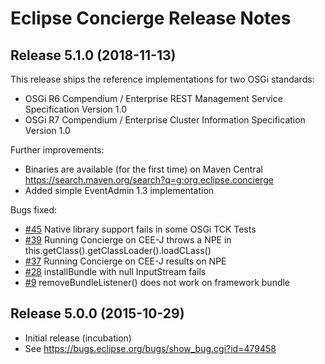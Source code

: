 # Eclipse Concierge Release Notes

## Release 5.1.0 (2018-11-13)

This release ships the reference implementations for two OSGi standards: 
* OSGi R6 Compendium / Enterprise REST Management Service Specification Version 1.0
* OSGi R7 Compendium / Enterprise Cluster Information Specification Version 1.0

Further improvements:
* Binaries are available (for the first time) on Maven Central https://search.maven.org/search?q=g:org.eclipse.concierge
* Added simple EventAdmin 1.3 implementation

Bugs fixed:
* [#45](https://github.com/eclipse/concierge/issues/45) Native library support fails in some OSGi TCK Tests
* [#39](https://github.com/eclipse/concierge/issues/39) Running Concierge on CEE-J throws a NPE in this.getClass().getClassLoader().loadCLass()
* [#37](https://github.com/eclipse/concierge/issues/37) Running Concierge on CEE-J results on NPE
* [#28](https://github.com/eclipse/concierge/issues/28) installBundle with null InputStream fails
* [#9](https://github.com/eclipse/concierge/issues/9) removeBundleListener() does not work on framework bundle

## Release 5.0.0 (2015-10-29)

* Initial release (incubation)
* See https://bugs.eclipse.org/bugs/show_bug.cgi?id=479458

